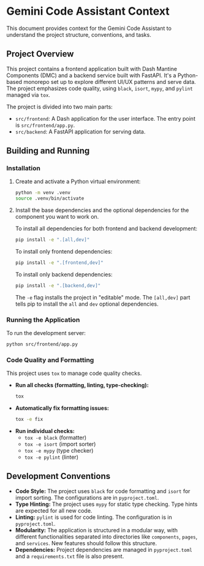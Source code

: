 # Gemini Code Assistant Context

This document provides context for the Gemini Code Assistant to understand the project structure, conventions, and tasks.

## Project Overview

This project contains a frontend application built with Dash Mantine Components (DMC) and a backend service built with FastAPI. It's a Python-based monorepo set up to explore different UI/UX patterns and serve data. The project emphasizes code quality, using `black`, `isort`, `mypy`, and `pylint` managed via `tox`.

The project is divided into two main parts:
-   `src/frontend`: A Dash application for the user interface. The entry point is `src/frontend/app.py`.
-   `src/backend`: A FastAPI application for serving data.

## Building and Running

### Installation

1.  Create and activate a Python virtual environment:
    ```bash
    python -m venv .venv
    source .venv/bin/activate
    ```
2.  Install the base dependencies and the optional dependencies for the component you want to work on.
    
    To install all dependencies for both frontend and backend development:
    ```bash
    pip install -e ".[all,dev]"
    ```

    To install only frontend dependencies:
    ```bash
    pip install -e ".[frontend,dev]"
    ```

    To install only backend dependencies:
    ```bash
    pip install -e ".[backend,dev]"
    ```
    The `-e` flag installs the project in "editable" mode. The `[all,dev]` part tells pip to install the `all` and `dev` optional dependencies.


### Running the Application

To run the development server:

```bash
python src/frontend/app.py
```

### Code Quality and Formatting

This project uses `tox` to manage code quality checks.

*   **Run all checks (formatting, linting, type-checking):**
    ```bash
    tox
    ```
*   **Automatically fix formatting issues:**
    ```bash
    tox -e fix
    ```
*   **Run individual checks:**
    *   `tox -e black` (formatter)
    *   `tox -e isort` (import sorter)
    *   `tox -e mypy` (type checker)
    *   `tox -e pylint` (linter)

## Development Conventions

*   **Code Style:** The project uses `black` for code formatting and `isort` for import sorting. The configurations are in `pyproject.toml`.
*   **Type Hinting:** The project uses `mypy` for static type checking. Type hints are expected for all new code.
*   **Linting:** `pylint` is used for code linting. The configuration is in `pyproject.toml`.
*   **Modularity:** The application is structured in a modular way, with different functionalities separated into directories like `components`, `pages`, and `services`. New features should follow this structure.
*   **Dependencies:** Project dependencies are managed in `pyproject.toml` and a `requirements.txt` file is also present.
